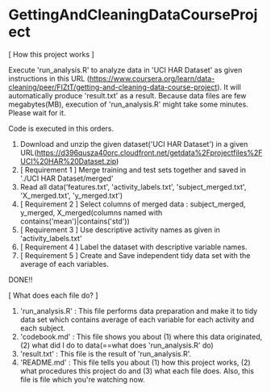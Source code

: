 # GettingAndCleaningDataCourseProject

[ How this project works ]

Execute 'run_analysis.R' to analyze data in 'UCI HAR Dataset' as given instructions in this URL (https://www.coursera.org/learn/data-cleaning/peer/FIZtT/getting-and-cleaning-data-course-project).
It will automatically produce 'result.txt' as a result.
Because data files are few megabytes(MB), execution of 'run_analysis.R' might take some minutes. Please wait for it.

Code is executed in this orders.
1. Download and unzip the given dataset('UCI HAR Dataset') in a given URL(https://d396qusza40orc.cloudfront.net/getdata%2Fprojectfiles%2FUCI%20HAR%20Dataset.zip)
2. [ Requirement 1 ] Merge training and test sets together and saved in './UCI HAR Dataset/merged'
3. Read all data('features.txt', 'activity_labels.txt', 'subject_merged.txt', 'X_merged.txt', 'y_merged.txt')
4. [ Requirement 2 ] Select columns of merged data : subject_merged, y_merged, X_merged(columns named with contains('mean')|contains('std'))
5. [ Requirement 3 ] Use descriptive activity names as given in 'activity_labels.txt'
6. [ Requirement 4 ] Label the dataset with descriptive variable names.
7. [ Requirement 5 ] Create and Save independent tidy data set with the average of each variables.

DONE!!


[ What does each file do? ]

1. 'run_analysis.R' : This file performs data preparation and make it to tidy data set which contains average of each variable for each activity and each subject.
2. 'codebook.md' : This file shows you about (1) where this data originated, (2) what did I do to data(==what does 'run_analysis.R' do)
3. 'result.txt' : This file is the result of 'run_analysis.R'. 
4. 'README.md' : This file tells you about (1) how this project works, (2) what procedures this project do and (3) what each file does. Also, this file is file which you're watching now. 
